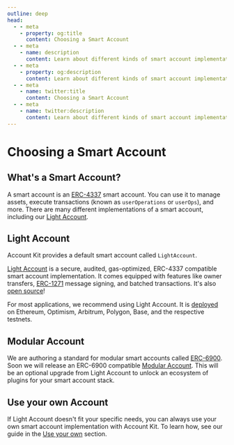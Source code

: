 ```yaml
---
outline: deep
head:
  - - meta
    - property: og:title
      content: Choosing a Smart Account
  - - meta
    - name: description
      content: Learn about different kinds of smart account implementations to use with Account Kit, a vertically integrated stack for building apps that support ERC-4337 and ERC-6900.
  - - meta
    - property: og:description
      content: Learn about different kinds of smart account implementations to use with Account Kit, a vertically integrated stack for building apps that support ERC-4337 and ERC-6900.
  - - meta
    - name: twitter:title
      content: Choosing a Smart Account
  - - meta
    - name: twitter:description
      content: Learn about different kinds of smart account implementations to use with Account Kit, a vertically integrated stack for building apps that support ERC-4337 and ERC-6900.
---
```


# Choosing a Smart Account

## What's a Smart Account?

A smart account is an [ERC-4337](https://eips.ethereum.org/EIPS/eip-4337) smart account. You can use it to manage assets, execute transactions (known as `userOperations` or `userOps`), and more. There are many different implementations of a smart account, including our [Light Account](/smart-accounts/light-account/).

## Light Account

Account Kit provides a default smart account called `LightAccount`.

[Light Account](/smart-accounts/light-account/) is a secure, audited, gas-optimized, ERC-4337 compatible smart account implementation. It comes equipped with features like owner transfers, [ERC-1271](https://eips.ethereum.org/EIPS/eip-1271) message signing, and batched transactions. It's also [open source](https://github.com/alchemyplatform/light-account)!

For most applications, we recommend using Light Account. It is [deployed](/smart-accounts/accounts/deployment-addresses) on Ethereum, Optimism, Arbitrum, Polygon, Base, and the respective testnets.

## Modular Account

We are authoring a standard for modular smart accounts called [ERC-6900](https://eips.ethereum.org/EIPS/eip-6900). Soon we will release an ERC-6900 compatible [Modular Account](/smart-accounts/modular-account/). This will be an optional upgrade from Light Account to unlock an ecosystem of plugins for your smart account stack.

## Use your own Account

If Light Account doesn't fit your specific needs, you can always use your own smart account implementation with Account Kit. To learn how, see our guide in the [Use your own](/smart-accounts/custom/using-your-own) section.
